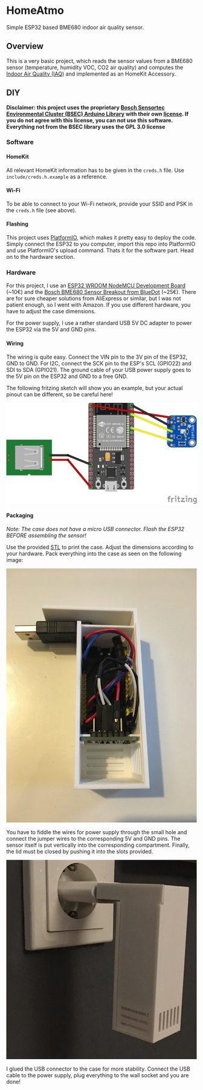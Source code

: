 # HomeAtmo
Simple ESP32 based BME680 indoor air quality sensor.

## Overview
This is a very basic project, which reads the sensor values from a BME680 sensor (temperature, humidity VOC, CO2 air quality) and computes the [Indoor Air Quality (IAQ)](https://en.wikipedia.org/wiki/Indoor_air_quality) and implemented as an HomeKit Accessory.

## DIY
**Disclaimer: this project uses the proprietary [Bosch Sensortec Environmental Cluster (BSEC) Arduino Library](https://github.com/BoschSensortec/BSEC-Arduino-library) with their own [license](https://github.com/BoschSensortec/BSEC-Arduino-library/blob/master/LICENSE). If you do not agree with this license, you can not use this software. Everything not from the BSEC library uses the GPL 3.0 license**
### Software
#### HomeKit
All relevant HomeKit information has to be given in the `creds.h` file.
Use `include/creds.h.example` as a reference.

#### Wi-Fi
To be able to connect to your Wi-Fi network, provide your SSID and PSK in the `creds.h` file (see above).

#### Flashing
This project uses [PlatformIO](https://platformio.org), which makes it pretty easy to deploy the code.
Simply connect the ESP32 to you computer, import this repo into PlatformIO and use PlatformIO's upload command.
Thats it for the software part.
Head on to the hardware section.


### Hardware
For this project, I use an [ESP32 WROOM NodeMCU Development Board](https://www.amazon.de/dp/B071P98VTG) (~10€) and the [Bosch BME680 Sensor Breakout from BlueDot](https://www.amazon.de/gp/product/B075Y21H24) (~25€).
There are for sure cheaper solutions from AliExpress or similar, but I was not patient enough, so I went with Amazon. If you use different hardware, you have to adjust the case dimensions.

For the power supply, I use a rather standard USB 5V DC adapter to power the ESP32 via the 5V and GND pins.

#### Wiring
The wiring is quite easy.
Connect the VIN pin to the 3V pin of the ESP32, GND to GND.
For I2C, connect the SCK pin to the ESP's SCL (GPIO22) and SDI to SDA (GPIO21).
The ground cable of your USB power supply goes to the 5V pin on the ESP32 and GND to a free GND.

The following fritzing sketch will show you an example, but your actual pinout can be different, so be careful here!

![LWiring](assets/img/wiring.jpg)

#### Packaging
*Note: The case does not have a micro USB connector. Flash the ESP32 BEFORE assembling the sensor!*

Use the provided [STL](assets/HomeAtmo.stl) to print the case. Adjust the dimensions according to your hardware.
Pack everything into the case as seen on the following image:

![Look Inside](assets/img/inside.jpeg)

You have to fiddle the wires for power supply through the small hole and connect the jumper wires to the corresponding 5V and GND pins.
The sensor itself is put vertically into the corresponding compartment.
Finally, the lid must be closed by pushing it into the slots provided.

![Ready](assets/img/ready.jpeg)

I glued the USB connector to the case for more stability.
Connect the USB cable to the power supply, plug everything to the wall socket and you are done!
